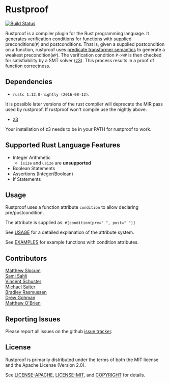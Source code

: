 # Rustproof

[![Build Status](https://travis-ci.org/Rust-Proof/rustproof.svg?branch=master)](https://travis-ci.org/Rust-Proof/rustproof)

Rustproof is a compiler plugin for the Rust programming language. It generates verification conditions for functions with supplied preconditions(`P`) and postconditions. That is, given a supplied postcondition on a function, rustproof uses [predicate transformer semantics](https://en.wikipedia.org/wiki/Predicate_transformer_semantics) to generate a weakest precondition(`WP`). The verification condition `P->WP` is then checked for satisfiability by a SMT solver ([z3](https://github.com/Z3Prover/z3)). This process results in a proof of function correctness.

## Dependencies

* `rustc 1.12.0-nightly (2016-08-12)`.

It is possible later versions of the rust compiler will deprecate the MIR pass used by rustproof. If rustproof won't compile use the nightly above.

* [z3](https://github.com/Z3Prover/z3)

Your installation of z3 needs to be in your PATH for rustproof to work.

## Supported Rust Language Features

* Integer Arithmetic
    * `isize` and `usize` are **unsupported**
* Boolean Statements
* Assertions (Integer/Boolean)
* If Statements

## Usage

Rustproof uses a function attribute `condition` to allow declaring pre/postcondition.

The attribute is supplied as:
`#[condition(pre=" ", post=" ")]`

See [USAGE](USAGE.md) for a detailed explanation of the attribute system.

See [EXAMPLES](EXAMPLES.md) for example functions with condition attributes.


## Contributors
[Matthew Slocum][acro]  
[Sami Sahli][sahli]  
[Vincent Schuster][schuster]  
[Michael Salter][salter]  
[Bradley Rasmussen][rasmussen]  
[Drew Gohman][gohman]  
[Matthew O'Brien][obrien]  

[acro]:https://github.com/arc3x
[sahli]:https://github.com/ssahli
[schuster]:https://github.com/VSchuster
[salter]:https://github.com/salterm
[rasmussen]:https://github.com/bajr
[gohman]:https://github.com/found101
[obrien]:https://github.com/obriematt

## Reporting Issues

Please report all issues on the github [issue tracker][issues].

[issues]:https://github.com/Rust-Proof/rustproof/issues


## License

Rustproof is primarily distributed under the terms of both the MIT license and the Apache License (Version 2.0).

See [LICENSE-APACHE][1], [LICENSE-MIT][2], and [COPYRIGHT][3] for details.

[1]:https://github.com/Rust-Proof/rustproof/blob/master/LICENSE-APACHE
[2]:https://github.com/Rust-Proof/rustproof/blob/master/LICENSE-MIT
[3]:https://github.com/Rust-Proof/rustproof/blob/master/COPYRIGHT
